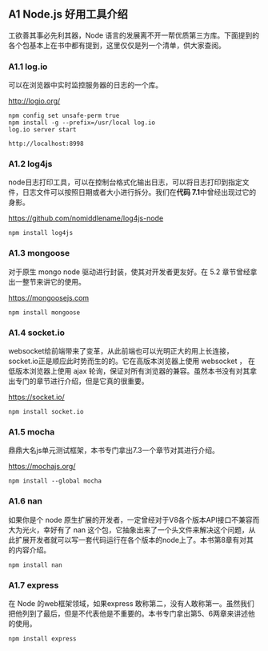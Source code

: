 ## A1 Node.js 好用工具介绍

工欲善其事必先利其器，Node 语言的发展离不开一帮优质第三方库。下面提到的各个包基本上在书中都有提到，这里仅仅是列一个清单，供大家查阅。

### A1.1  log.io

可以在浏览器中实时监控服务器的日志的一个库。

<http://logio.org/>

```
npm config set unsafe-perm true 
npm install -g --prefix=/usr/local log.io
log.io server start

http://localhost:8998
```

### A1.2 log4js

node日志打印工具，可以在控制台格式化输出日志，可以将日志打印到指定文件，日志文件可以按照日期或者大小进行拆分。我们在**代码 7.1**中曾经出现过它的身影。

<https://github.com/nomiddlename/log4js-node>

```
npm install log4js
```

### A1.3 mongoose

对于原生 mongo node 驱动进行封装，使其对开发者更友好。在 5.2 章节曾经拿出一整节来讲它的使用。

<https://mongoosejs.com>

```
npm install mongoose
```

### A1.4 socket.io

websocket给前端带来了变革，从此前端也可以光明正大的用上长连接，socket.io正是顺应此时势而生的的。它在高版本浏览器上使用 websocket ， 在低版本浏览器上使用 ajax 轮询，保证对所有浏览器的兼容。虽然本书没有对其拿出专门的章节进行介绍，但是它真的很重要。

<https://socket.io/>

```
npm install socket.io
```

### A1.5 mocha

鼎鼎大名js单元测试框架，本书专门拿出7.3一个章节对其进行介绍。

<https://mochajs.org/>

```
npm install --global mocha
```

### A1.6 nan

如果你是个 node 原生扩展的开发者，一定曾经对于V8各个版本API接口不兼容而大为光火，幸好有了 nan 这个包，它抽象出来了一个头文件来解决这个问题，从此扩展开发者就可以写一套代码运行在各个版本的node上了。本书第8章有对其的内容介绍。

```
npm install nan
```

### A1.7 express

在 Node 的web框架领域，如果express 敢称第二，没有人敢称第一。虽然我们把他列到了最后，但是不代表他是不重要的。本书专门拿出第5、6两章来讲述他的使用。

```
npm install express
```
